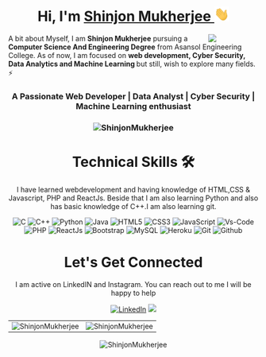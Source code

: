 <h1 align="center" >Hi, I'm <a href="https://www.linkedin.com/in/shinjon-mukherjee-8b9b1120a/" target="_blank"> Shinjon Mukherjee </a><img src="https://github.com/ABSphreak/ABSphreak/blob/master/gifs/Hi.gif" width="30px"></h1>
<img width="20%" align="right"   src="https://tcrn.ch/3D5ftH0" >
A bit about Myself, I am <b>Shinjon Mukherjee</b> pursuing a <b>Computer Science  And Engineering Degree</b> from Asansol Engineering College. As of now, I am focused on <b>web development, Cyber Security, Data Analytics and Machine Learning </b> but still, wish to explore many fields. ⚡
<h3 align="center">A Passionate Web Developer | Data Analyst | Cyber Security | Machine Learning enthusiast </h3>
<h3><p align="center"> <img src="https://komarev.com/ghpvc/?username=Smukh123&label=Profile%20views&color=6805D3&style=flat" alt="ShinjonMukherjee" /> </p></h3>
   <div align="center">

<h1>Technical Skills 🛠</h1>

I have learned webdevelopment and having knowledge of HTML,CSS & Javascript, PHP and ReactJs. Beside that I am also learning Python and also has basic knowledge of C++.I am also learning git.

<p align="center"> 
<img alt="C" src="https://img.shields.io/badge/c-%2300599C.svg?&style=for-the-badge&logo=c&logoColor=white" />
<img alt="C++" src="https://img.shields.io/badge/c++-%2300599C.svg?&style=for-the-badge&logo=c%2B%2B&ogoColor=white" />
   <img alt="Python" src="https://img.shields.io/badge/python-%2314354C.svg?style=for-the-badge&logo=python&logoColor=white"/>
 <img alt="Java" src="https://img.shields.io/badge/java-%23ED8B00.svg?&style=for-the-badge&logo=java&logoColor=white" />
<img alt="HTML5" src="https://img.shields.io/badge/html5-%23E34F26.svg?&style=for-the-badge&logo=html5&logoColor=white" />
 <img alt="CSS3" src="https://img.shields.io/badge/css3-%231572B6.svg?&style=for-the-badge&logo=css3&logoColor=white" />
 <img alt="JavaScript" src="https://img.shields.io/badge/javascript-%23323330.svg?&style=for-the-badge&logo=javascript&logoColor=%23F7DF1E" />
 <img alt="Vs-Code" src="https://img.shields.io/badge/Editor-VSCode-blue?style=flat-square&logo=visual-studio-code&logoColor=white" />
 
  <img alt="PHP" src="https://img.shields.io/badge/PHP-777BB4?style=for-the-badge&logo=php&logoColor=white" /> 
    <img alt="ReactJs" src="https://img.shields.io/badge/-ReactJs-61DAFB?logo=react" />
    <img alt="Bootstrap" src="https://img.shields.io/badge/Bootstrap-563D7C?style=for-the-badge&logo=bootstrap&logoColor=white" />
    <img alt="MySQL" src="https://img.shields.io/badge/MySQL-00000F?style=for-the-badge&logo=mysql&logoColor=white" />
    <img alt="Heroku" src="https://img.shields.io/badge/Heroku-430098?style=for-the-badge&logo=heroku&logoColor=white" />
    <img alt="Git" src="https://img.shields.io/badge/-Git-black?style=flat-square&logo=git" />
    <img alt="Github" src="https://img.shields.io/badge/-GitHub-181717?style=flat-square&logo=github" /> 
   
</p>
  
<h1 align="center">Let's Get Connected</h1>
I am active on LinkedIN and Instagram. You can reach out to me I will be happy to help</p>
<div align="center">
<a  href="https://www.linkedin.com/in/shinjon-mukherjee-8b9b1120a/" target="_blank"><img alt="LinkedIn" src="https://img.shields.io/badge/linkedin%20-%230077B5.svg?&style=for-the-badge&logo=linkedin&logoColor=white" /></a>
<a href="https://www.instagram.com/galaxy_shinjon99/" target="_blank"><img src="https://img.shields.io/badge/Instagram-E4405F?style=for-the-badge&logo=instagram&logoColor=white" /></a>
</div>
<table>
  <tr>
    <td><img src="https://github-readme-stats.vercel.app/api?username=Smukh123&show_icons=true&theme=dark&locale=en" alt="ShinjonMukherjee" /></td>
    <td><img src="https://github-readme-stats.vercel.app/api/top-langs?username=SMukh123&show_icons=true&theme=dark&locale=en&layout=compact" alt="ShinjonMukherjee" /></td>
  </tr>
</table>
<div align="center">
<p><img align="center" src="https://github-readme-streak-stats.herokuapp.com/?user=SMukh123&theme=dark" alt="ShinjonMukherjee" /></p>
  </div>
